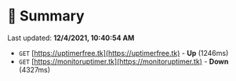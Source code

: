 # 📖 Summary
Last updated: **12/4/2021, 10:40:54 AM**

- `GET` [https://uptimerfree.tk](https://uptimerfree.tk) - **Up** (1246ms)
- `GET` [https://monitoruptimer.tk](https://monitoruptimer.tk) - **Down** (4327ms)
